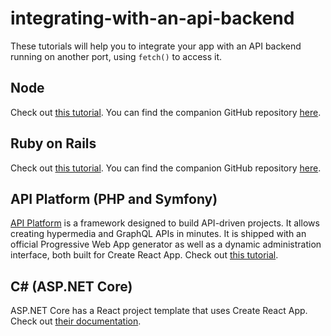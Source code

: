 integrating-with-an-api-backend
===============================

These tutorials will help you to integrate your app with an API backend running on another port, using `fetch()` to access it.

Node
----

Check out [this tutorial](https://www.fullstackreact.com/articles/using-create-react-app-with-a-server/). You can find the companion GitHub repository [here](https://github.com/fullstackreact/food-lookup-demo).

Ruby on Rails
-------------

Check out [this tutorial](https://www.fullstackreact.com/articles/how-to-get-create-react-app-to-work-with-your-rails-api/). You can find the companion GitHub repository [here](https://github.com/fullstackreact/food-lookup-demo-rails).

API Platform (PHP and Symfony)
------------------------------

[API Platform](https://api-platform.com/) is a framework designed to build API-driven projects. It allows creating hypermedia and GraphQL APIs in minutes. It is shipped with an official Progressive Web App generator as well as a dynamic administration interface, both built for Create React App. Check out [this tutorial](https://api-platform.com/docs/distribution).

C\# (ASP.NET Core)
------------------

ASP.NET Core has a React project template that uses Create React App. Check out [their documentation](https://docs.microsoft.com/en-us/aspnet/core/client-side/spa/react).
